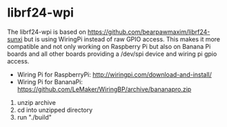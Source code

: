 # librf24-wpi

The librf24-wpi is based on https://github.com/bearpawmaxim/librf24-sunxi but is using WiringPi instead of raw GPIO access. This makes it more compatible and not only working on Raspberry Pi but also on Banana Pi boards and all other boards providing a /dev/spi device and wiring pi gpio access.

- Wiring Pi for RaspberryPi: http://wiringpi.com/download-and-install/
- Wiring Pi for BananaPi: https://github.com/LeMaker/WiringBP/archive/bananapro.zip

1. unzip archive
2. cd into unzipped directory
3. run "./build"
